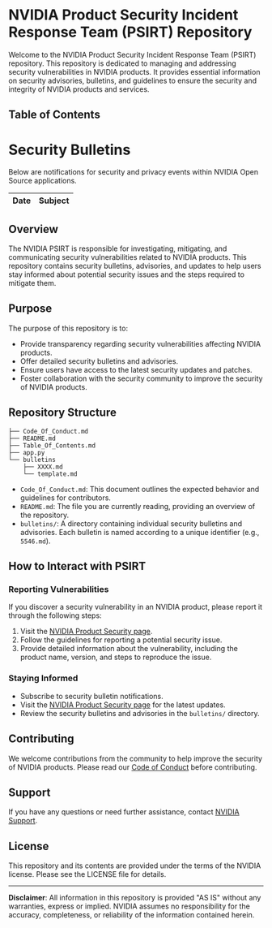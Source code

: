 
# NVIDIA Product Security Incident Response Team (PSIRT) Repository

Welcome to the NVIDIA Product Security Incident Response Team (PSIRT) repository. This repository is dedicated to managing and addressing security vulnerabilities in NVIDIA products. It provides essential information on security advisories, bulletins, and guidelines to ensure the security and integrity of NVIDIA products and services.

## Table of Contents
# Security Bulletins

Below are notifications for security and privacy events within NVIDIA Open Source applications.

| Date       | Subject |
|------------|---------|


## Overview
The NVIDIA PSIRT is responsible for investigating, mitigating, and communicating security vulnerabilities related to NVIDIA products. This repository contains security bulletins, advisories, and updates to help users stay informed about potential security issues and the steps required to mitigate them.

## Purpose
The purpose of this repository is to:
- Provide transparency regarding security vulnerabilities affecting NVIDIA products.
- Offer detailed security bulletins and advisories.
- Ensure users have access to the latest security updates and patches.
- Foster collaboration with the security community to improve the security of NVIDIA products.

## Repository Structure
```
├── Code_Of_Conduct.md
├── README.md
├── Table_Of_Contents.md
├── app.py
└── bulletins
    ├── XXXX.md
    └── template.md
```

- `Code_Of_Conduct.md`: This document outlines the expected behavior and guidelines for contributors.
- `README.md`: The file you are currently reading, providing an overview of the repository.
- `bulletins/`: A directory containing individual security bulletins and advisories. Each bulletin is named according to a unique identifier (e.g., `5546.md`).

## How to Interact with PSIRT

### Reporting Vulnerabilities
If you discover a security vulnerability in an NVIDIA product, please report it through the following steps:
1. Visit the [NVIDIA Product Security page](https://www.nvidia.com/en-us/security/).
2. Follow the guidelines for reporting a potential security issue.
3. Provide detailed information about the vulnerability, including the product name, version, and steps to reproduce the issue.

### Staying Informed
- Subscribe to security bulletin notifications.
- Visit the [NVIDIA Product Security page](https://www.nvidia.com/en-us/security/) for the latest updates.
- Review the security bulletins and advisories in the `bulletins/` directory.

## Contributing
We welcome contributions from the community to help improve the security of NVIDIA products. Please read our [Code of Conduct](Code_Of_Conduct.md) before contributing.

## Support
If you have any questions or need further assistance, contact [NVIDIA Support](https://www.nvidia.com/en-us/support/).

## License
This repository and its contents are provided under the terms of the NVIDIA license. Please see the LICENSE file for details.

---

**Disclaimer**: All information in this repository is provided "AS IS" without any warranties, express or implied. NVIDIA assumes no responsibility for the accuracy, completeness, or reliability of the information contained herein.
